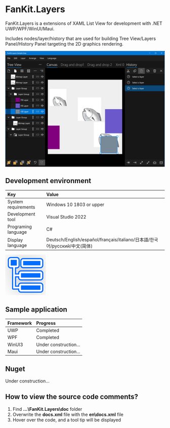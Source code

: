 # FanKit.Layers

FanKit.Layers is a extensions of XAML List View for development with .NET UWP/WPF/WinUI/Maui.

Includes nodes/layer/history that are used for building Tree View/Layers Panel/History Panel targeting the 2D graphics rendering.

![](ScreenShot/EN.jpg)


## Development environment

|Key|Value|
|:-|:-|
|System requirements| Windows 10 1803 or upper|
|Development tool|Visual Studio 2022|
|Programing language|C#|
|Display language|Deutsch/English/español/français/italiano/日本語/한국어/русский/中文(简体)|

![](ScreenShot/logo.png)


## Sample application

|Framework|Progress|
|:-|:-|
|UWP|Completed|
|WPF|Completed|
|WinUI3|Under construction...|
|Maui|Under construction...|


## Nuget

Under construction...


## How to view the source code comments?

1. Find **...\FanKit.Layers\doc** folder
2. Overwrite the **docs.xml** file with the **en\docs.xml** file
3. Hover over the code, and a tool tip will be displayed
